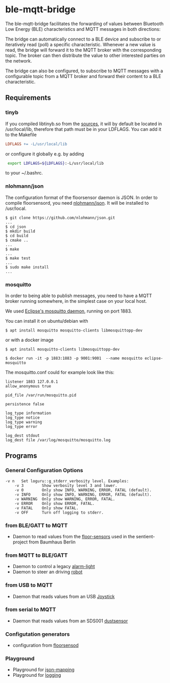 # ble-mqtt-bridge

The ble-mqtt-bridge facilitates the forwarding of values
between Bluetooth Low Energy (BLE) characteristics and MQTT messages
in both directions:

The bridge can automatically connect to a BLE device
and subscribe to or iteratively read (poll) a specific characteristic.
Whenever a new value is read, the bridge will forward it
to the MQTT broker with the corresponding topic.
The broker can then distribute the value to other interested parties on the network.

The bridge can also be configured,
to subscribe to MQTT messages with a configurable topic from a MQTT broker
and forward their content to a BLE characteristic.

## Requirements

### tinyb

If you compiled libtinyb.so from the
<a href="https://github.com/interoberlin/tinyb">sources</a>,
it will by default be located in /usr/local/lib,
therefore that path must be in your LDFLAGS.
You can add it to the Makefile
```Makefile
LDFLAGS += -L/usr/local/lib
```
or configure it globally e.g. by adding
```sh
 export LDFLAGS=${LDFLAGS}:-L/usr/local/lib
```
to your ~/.bashrc.

### nlohmann/json

The configuration format of the floorsensor daemon is JSON.
In order to compile floorsensord, you need <a href="https://github.com/nlohmann/json">nlohmann/json</a>.
It will be installed to /usr/local.

```shell
$ git clone https://github.com/nlohmann/json.git
...
$ cd json
$ mkdir build
$ cd build
$ cmake ..
...
$ make 
...
$ make test
...
$ sudo make install
...
```

### mosquitto 

In order to being able to publish messages,
you need to have a MQTT broker running somewhere,
in the simplest case on your local host.

We used <a href="https://mosquitto.org/">Eclipse's mosquitto daemon</a>, running on port 1883.

You can install it on ubuntu/debian with

```shell
$ apt install mosquitto mosquitto-clients libmosquittopp-dev
```

or with a docker image

```shell
$ apt install mosquitto-clients libmosquittopp-dev

$ docker run -it -p 1883:1883 -p 9001:9001  --name mosquitto eclipse-mosquitto 
``` 

The mosquitto.conf could for example look like this:
```
listener 1883 127.0.0.1
allow_anonymous true

pid_file /var/run/mosquitto.pid

persistence false

log_type information
log_type notice
log_type warning
log_type error

log_dest stdout
log_dest file /var/log/mosquitto/mosquitto.log
```
## Programs

### General Configuration Options

```shell
-v n   Set loguru::g_stderr_verbosity level. Examples:
    -v 3        Show verbosity level 3 and lower.
    -v 0        Only show INFO, WARNING, ERROR, FATAL (default).
    -v INFO     Only show INFO, WARNING, ERROR, FATAL (default).
    -v WARNING  Only show WARNING, ERROR, FATAL.
    -v ERROR    Only show ERROR, FATAL.
    -v FATAL    Only show FATAL.
    -v OFF      Turn off logging to stderr.
```

### from BLE/GATT to MQTT
* Daemon to read values from the [floor-sensors](src/floorsensord/README.md) used in the sentient-project from Baumhaus Berlin

### from MQTT to BLE/GATT
* Daemon to control a legacy [alarm-light](src/alarmlightd/README.md)
* Daemon to steer an driving [robot](src/robbyd/README.md)

### from USB to MQTT
* Daemon that reads values from an USB [Joystick](src/joystickd/README.md)

### from serial to MQTT
* Daemon that reads values from an SDS001 [dustsensor](src/dustsensord/README.md) 

### Configutation generators
* configuration from [floorsensod]((src/floorsensord/generateJsonFromCsv/README.md))

### Playground
* Playground for [json-mapping](src/playground/README.md)
* Playground for [logging](src/playground/README.md)
